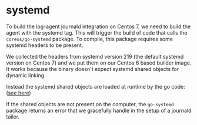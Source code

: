 # systemd

To build the log-agent journald integration on Centos 7, we need to build the
agent with the systemd tag.
This will trigger the build of code that calls the `coreos/go-systemd` package.
To compile, this package requires some systemd headers to be present.

We collected the headers from systemd version 219 (the default systemd version
on Centos 7) and we put them on our Centos 6 based builder image. It works because
the binary doesn't expect systemd shared objects for dynamic linking.

Instead the systemd shared objects are loaded at runtime by the go code: ([see here](https://github.com/coreos/go-systemd/blob/c8cc474ba8655dfbdb0ac7fcc09b7faf5b643caf/sdjournal/functions.go#L46))

If the shared objects are not present on the computer, the `go-systemd` package
returns an error that we gracefully handle in the setup of a journald tailer.

